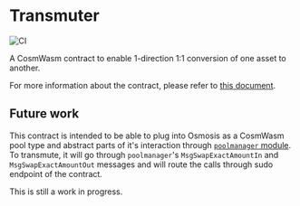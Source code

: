 # Transmuter


![CI](https://github.com/osmosis-labs/transmuter/actions/workflows/rust.yml/badge.svg)

A CosmWasm contract to enable 1-direction 1:1 conversion of one asset to another.

For more information about the contract, please refer to [this document](./contracts/transmuter/README.md).

## Future work

This contract is intended to be able to plug into Osmosis as a CosmWasm pool type and abstract parts of it's interaction through [`poolmanager` module](https://github.com/osmosis-labs/osmosis/tree/main/x/poolmanager).
To transmute, it will go through `poolmanager`'s `MsgSwapExactAmountIn` and `MsgSwapExactAmountOut` messages and will route the calls through sudo endpoint of the contract.

This is still a work in progress.
